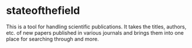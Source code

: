 # stateofthefield
This is a tool for handling scientific publications. It takes the titles, authors, etc. of new papers published in various journals and brings them into one place for searching through and more.
